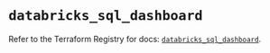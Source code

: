 # `databricks_sql_dashboard`

Refer to the Terraform Registry for docs: [`databricks_sql_dashboard`](https://registry.terraform.io/providers/databricks/databricks/1.63.0/docs/resources/sql_dashboard).
